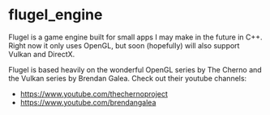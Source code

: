 # flugel_engine
  Flugel is a game engine built for small apps I may make in the future in C++.
  Right now it only uses OpenGL, but soon (hopefully) will also support Vulkan and DirectX.
  
  Flugel is based heavily on the wonderful OpenGL series by The Cherno and the Vulkan series by Brendan Galea.
  Check out their youtube channels:
  - https://www.youtube.com/thechernoproject
  - https://www.youtube.com/brendangalea

